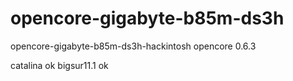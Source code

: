 # opencore-gigabyte-b85m-ds3h
opencore-gigabyte-b85m-ds3h-hackintosh
opencore 0.6.3

catalina ok
bigsur11.1 ok
